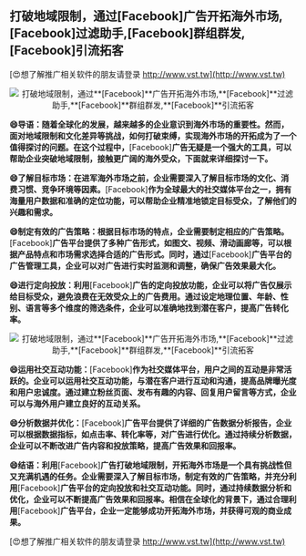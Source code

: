 ## **打破地域限制，通过**[Facebook]**广告开拓海外市场,**[Facebook]**过滤助手,**[Facebook]**群组群发,**[Facebook]**引流拓客**

[😍想了解推广相关软件的朋友请登录 http://www.vst.tw](http://www.vst.tw)

 <center><img src="https://vst.tw/MP4/tuiguang/png/8.png" alt="打破地域限制，通过**[Facebook]**广告开拓海外市场,**[Facebook]**过滤助手,**[Facebook]**群组群发,**[Facebook]**引流拓客"></center>

**😄导语：随着全球化的发展，越来越多的企业意识到海外市场的重要性。然而，面对地域限制和文化差异等挑战，如何打破束缚，实现海外市场的开拓成为了一个值得探讨的问题。在这个过程中，**[Facebook]**广告无疑是一个强大的工具，可以帮助企业突破地域限制，接触更广阔的海外受众，下面就来详细探讨一下。**

**😄了解目标市场：在进军海外市场之前，企业需要深入了解目标市场的文化、消费习惯、竞争环境等因素。**[Facebook]**作为全球最大的社交媒体平台之一，拥有海量用户数据和准确的定位功能，可以帮助企业精准地锁定目标受众，了解他们的兴趣和需求。**

**😄制定有效的广告策略：根据目标市场的特点，企业需要制定相应的广告策略。**[Facebook]**广告平台提供了多种广告形式，如图文、视频、滑动画廊等，可以根据产品特点和市场需求选择合适的广告形式。同时，通过**[Facebook]**广告平台的广告管理工具，企业可以对广告进行实时监测和调整，确保广告效果最大化。**

**😄进行定向投放：利用**[Facebook]**广告的定向投放功能，企业可以将广告仅展示给目标受众，避免浪费在无效受众上的广告费用。通过设定地理位置、年龄、性别、语言等多个维度的筛选条件，企业可以准确地找到潜在客户，提高广告转化率。**

 <center><img src="https://vst.tw/MP4/tuiguang/png/4.png" alt="打破地域限制，通过**[Facebook]**广告开拓海外市场,**[Facebook]**过滤助手,**[Facebook]**群组群发,**[Facebook]**引流拓客"></center>

**😄运用社交互动功能：**[Facebook]**作为社交媒体平台，用户之间的互动是非常活跃的。企业可以运用社交互动功能，与潜在客户进行互动和沟通，提高品牌曝光度和用户忠诚度。通过建立粉丝页面、发布有趣的内容、回复用户留言等方式，企业可以与海外用户建立良好的互动关系。**

**😄分析数据并优化：**[Facebook]**广告平台提供了详细的广告数据分析报告，企业可以根据数据指标，如点击率、转化率等，对广告进行优化。通过持续分析数据，企业可以不断改进广告内容和投放策略，提高广告效果和回报率。**

**😄结语：利用**[Facebook]**广告打破地域限制，开拓海外市场是一个具有挑战性但又充满机遇的任务。企业需要深入了解目标市场，制定有效的广告策略，并充分利用**[Facebook]**广告平台的定向投放和社交互动功能。同时，通过持续数据分析和优化，企业可以不断提高广告效果和回报率。相信在全球化的背景下，通过合理利用**[Facebook]**广告平台，企业一定能够成功开拓海外市场，并获得可观的商业成果。**

[😍想了解推广相关软件的朋友请登录 http://www.vst.tw](http://www.vst.tw)



